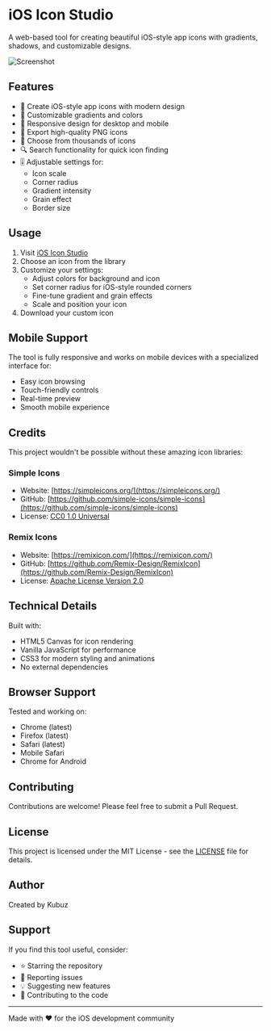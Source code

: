 # iOS Icon Studio

A web-based tool for creating beautiful iOS-style app icons with gradients, shadows, and customizable designs.

![Screenshot]([images/example.png](https://raw.githubusercontent.com/dennisVercauteren/IOS_icon_generator/refs/heads/main/Screenshot.png))

## Features

- 🎨 Create iOS-style app icons with modern design
- 🌈 Customizable gradients and colors
- 📱 Responsive design for desktop and mobile
- 💾 Export high-quality PNG icons
- 🎯 Choose from thousands of icons
- 🔍 Search functionality for quick icon finding
- 🎚️ Adjustable settings for:
  - Icon scale
  - Corner radius
  - Gradient intensity
  - Grain effect
  - Border size

## Usage

1. Visit [iOS Icon Studio](https://iconstudio.kubuz.net)
2. Choose an icon from the library
3. Customize your settings:
   - Adjust colors for background and icon
   - Set corner radius for iOS-style rounded corners
   - Fine-tune gradient and grain effects
   - Scale and position your icon
4. Download your custom icon

## Mobile Support

The tool is fully responsive and works on mobile devices with a specialized interface for:
- Easy icon browsing
- Touch-friendly controls
- Real-time preview
- Smooth mobile experience

## Credits

This project wouldn't be possible without these amazing icon libraries:

### Simple Icons
- Website: [https://simpleicons.org/](https://simpleicons.org/)
- GitHub: [https://github.com/simple-icons/simple-icons](https://github.com/simple-icons/simple-icons)
- License: [CC0 1.0 Universal](https://github.com/simple-icons/simple-icons/blob/develop/LICENSE.md)

### Remix Icons
- Website: [https://remixicon.com/](https://remixicon.com/)
- GitHub: [https://github.com/Remix-Design/RemixIcon](https://github.com/Remix-Design/RemixIcon)
- License: [Apache License Version 2.0](https://github.com/Remix-Design/RemixIcon/blob/master/License)

## Technical Details

Built with:
- HTML5 Canvas for icon rendering
- Vanilla JavaScript for performance
- CSS3 for modern styling and animations
- No external dependencies

## Browser Support

Tested and working on:
- Chrome (latest)
- Firefox (latest)
- Safari (latest)
- Mobile Safari
- Chrome for Android

## Contributing

Contributions are welcome! Please feel free to submit a Pull Request.

## License

This project is licensed under the MIT License - see the [LICENSE](LICENSE) file for details.

## Author

Created by Kubuz

## Support

If you find this tool useful, consider:
- ⭐ Starring the repository
- 🐛 Reporting issues
- 💡 Suggesting new features
- 🤝 Contributing to the code

---

Made with ❤️ for the iOS development community 
